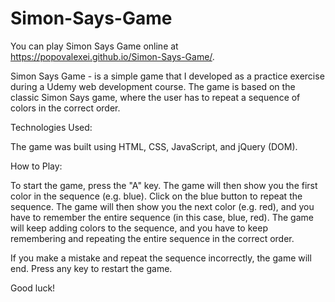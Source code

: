 # Simon-Says-Game

You can play Simon Says Game online at https://popovalexei.github.io/Simon-Says-Game/.

Simon Says Game - is a simple game that I developed as a practice exercise during a Udemy web development course. The game is based on the classic Simon Says game, where the user has to repeat a sequence of colors in the correct order.

Technologies Used:

The game was built using HTML, CSS, JavaScript, and jQuery (DOM).

How to Play:

To start the game, press the "A" key. The game will then show you the first color in the sequence (e.g. blue). Click on the blue button to repeat the sequence. The game will then show you the next color (e.g. red), and you have to remember the entire sequence (in this case, blue, red). The game will keep adding colors to the sequence, and you have to keep remembering and repeating the entire sequence in the correct order.

If you make a mistake and repeat the sequence incorrectly, the game will end. Press any key to restart the game.

Good luck!







